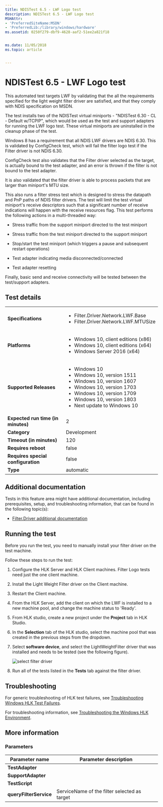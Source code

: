 ```yaml
---
title: NDISTest 6.5 - LWF Logo test
description: NDISTest 6.5 - LWF Logo test
MSHAttr:
- 'PreferredSiteName:MSDN'
- 'PreferredLib:/library/windows/hardware'
ms.assetid: 0250f279-dbf9-4628-aaf2-51ee2a821f18


ms.date: 11/05/2018
ms.topic: article


---
```


# <span id="p_hlk_test.1931f4b3-18b0-4495-bb65-0d5088bea7af"></span>NDISTest 6.5 - LWF Logo test


This automated test targets LWF by validating that the all the requirements specified for the light weight filter driver are satisfied, and that they comply with NDIS specification on MSDN.

The test installs two of the NDISTest virtual miniports - "NDISTest 6.30 - CL - Default w/TCPIP", which would be used as the test and support adapters for running the LWF logo test. These virtual miniports are uninstalled in the cleanup phase of the test.

Windows 8 has a requirement that all NDIS LWF drivers are NDIS 6.30. This is validated by ConfigCheck test, which will fail the filter logo test if the Filter driver is not NDIS 6.30.

ConfigCheck test also validates that the Filter driver selected as the target, is actually bound to the test adapter, and an error is thrown if the filter is not bound to the test adapter.

It is also validated that the filter driver is able to process packets that are larger than miniport's MTU size.

This also runs a filter stress test which is designed to stress the datapath and PnP paths of NDIS filter drivers.  The test will limit the test virtual miniport's receive descriptors such that a significant number of receive indications will happen with the receive resources flag.  This test performs the following actions in a multi-threaded way:

-   Stress traffic from the support miniport directed to the test miniport

-   Stress traffic from the test miniport directed to the support miniport

-   Stop/start the test miniport (which triggers a pause and subsequent restart operations)

-   Test adapter indicating media disconnected/connected

-   Test adapter resetting

Finally, basic send and receive connectivity will be tested between the test/support adapters.

## Test details

|||
|---|---|
| **Specifications**  | <ul><li>Filter.Driver.Network.LWF.Base</li><li>Filter.Driver.Network.LWF.MTUSize</li></ul> |  
| **Platforms**   | <ul><li>Windows 10, client editions (x86)</li><li>Windows 10, client editions (x64)</li><li>Windows Server 2016 (x64)</li></ul> |
| **Supported Releases** | <ul><li>Windows 10</li><li>Windows 10, version 1511</li><li>Windows 10, version 1607</li><li>Windows 10, version 1703</li><li>Windows 10, version 1709</li><li>Windows 10, version 1803</li><li>Next update to Windows 10</li></ul> |
|**Expected run time (in minutes)**| 2 |
|**Category**| Development |
|**Timeout (in minutes)**| 120 |
|**Requires reboot**| false |
|**Requires special configuration**| false |
|**Type**| automatic |



## <span id="Additional_documentation"></span><span id="additional_documentation"></span><span id="ADDITIONAL_DOCUMENTATION"></span>Additional documentation


Tests in this feature area might have additional documentation, including prerequisites, setup, and troubleshooting information, that can be found in the following topic(s):

-   [Filter.Driver additional documentation](filter-driver-additional-documentation.md)

## <span id="Running_the_test"></span><span id="running_the_test"></span><span id="RUNNING_THE_TEST"></span>Running the test


Before you run the test, you need to manually install your filter driver on the test machine.

Follow these steps to run the test:

1.  Configure the HLK Server and HLK Client machines. Filter Logo tests need just the one client machine.

2.  Install the Light Weight Filter driver on the Client machine.

3.  Restart the Client machine.

4.  From the HLK Server, add the client on which the LWF is installed to a new machine pool, and change the machine status to 'Ready'.

5.  From HLK studio, create a new project under the **Project** tab in HLK Studio.

6.  In the **Selection** tab of the HLK studio, select the machine pool that was created in the previous steps from the dropdown.

7.  Select **software device**, and select the LightWeightFilter driver that was installed and needs to be tested (see the following figure).

    ![select filter driver](images/ndistest65-lwf-logo-test.png)

8.  Run all of the tests listed in the **Tests** tab against the filter driver.

## <span id="Troubleshooting"></span><span id="troubleshooting"></span><span id="TROUBLESHOOTING"></span>Troubleshooting


For generic troubleshooting of HLK test failures, see [Troubleshooting Windows HLK Test Failures](../user/troubleshooting-windows-hlk-test-failures.md).

For troubleshooting information, see [Troubleshooting the Windows HLK Environment](../user/troubleshooting-the-windows-hlk-environment.md).

## <span id="More_information"></span><span id="more_information"></span><span id="MORE_INFORMATION"></span>More information


### <span id="Parameters"></span><span id="parameters"></span><span id="PARAMETERS"></span>Parameters

| Parameter name         | Parameter description                        |
|------------------------|----------------------------------------------|
| **TestAdapter**        |                                              |
| **SupportAdapter**     |                                              |
| **TestScript**         |                                              |
| **queryFilterService** | ServiceName of the filter selected as target |












